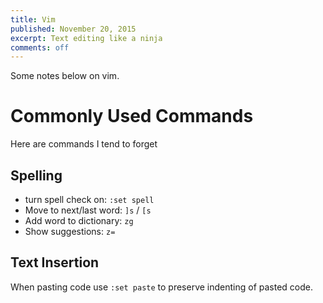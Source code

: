 ```yaml
---
title: Vim
published: November 20, 2015
excerpt: Text editing like a ninja
comments: off
---
```


Some notes below on vim.

# Commonly Used Commands

Here are commands I tend to forget

## Spelling ##

* turn spell check on: `:set spell`
* Move to next/last word: `]s` / `[s`
* Add word to dictionary: `zg`
* Show suggestions: `z=`

## Text Insertion ##

When pasting code use `:set paste` to preserve indenting of pasted code.
